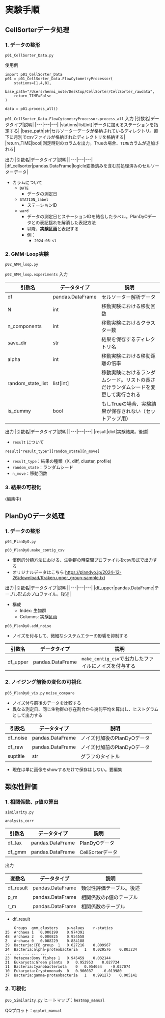 # 実験手順

## CellSorterデータ処理

### 1. データの整形

`p01_CellSorter_Data.py`

使用例
```
import p01_CellSorter_Data
p01 = p01_CellSorter_Data.FlowCytometryProcessor(
    stations=[1,4,8], 
    base_path="/Users/henmi_note/Desktop/CellSorter/CellSorter_rawdata", 
    return_TIME=False
)

data = p01.process_all()
```
`p01_CellSorter_Data.FlowCytometryProcessor.process_all`
入力
|引数名|データタイプ|説明|
|---|---|---|
|stations|list[int]|データに加えるステーションを指定する|
|base_path|str|セルソーターデータが格納されているディレクトリ。直下に月別でcsvファイルが格納されたディレクトリを格納する|
|return_TIME|bool|測定時刻のカラムを出力。Trueの場合、`TIME`カラムが追加される|

出力
|引数名|データタイプ|説明|
|---|---|---|
|df_cellsorter|pandas.DataFrame|logicle変換済みを含む前処理済みのセルソーターデータ|
- カラムについて
  - `DATE`
    - データの測定日
  - `STATION_label`
    - ステーションID
  - `ward`
    - データの測定日とステーションIDを結合したラベル。PlanDyOデータとの表記揺れを解消した表記方法
    - 以降、**実験区画**と表記する
    - 例：
      - `2024-05-s1`




### 2. GMM-Loop実験

`p02_GMM_loop.py`

`p02_GMM_loop.experiments`
入力

|引数名|データタイプ|説明|
|---|---|---|
|df|pandas.DataFrame|セルソーター解析データ|
|N|int|移動実験における移動回数|
|n_components|int|移動実験におけるクラスター数|
|save_dir|str|結果を保存するディレクトリ名|
|alpha|int|移動実験における移動距離の倍率|
|random_state_list|list[int]|移動実験におけるランダムシード。リストの長さだけランダムシードを変更して実行される|
|is_dummy|bool|もしTrueの場合、実験結果が保存されない（セットアップ用）|

出力
|引数名|データタイプ|説明|
|---|---|---|
|result|dict|実験結果。後述|

- `result` について
```
result["result_type"][random_state][n_move]
```

- `result_type`：結果の種類（X, diff, cluster, profile)
- `random_state`：ランダムシード
- `n_move`：移動回数

### 3. 結果の可視化

(編集中)

## PlanDyOデータ処理

### 1. データの整形

`p04_PlanDyO.py`

`p03_PlanDyO.make_contig_csv`
- 慣例的分類方法における、生物群の時空間プロファイルをcsv形式で出力する
- オリジナルデータはこちら https://plandyo.jp/2024-12-26/download/Kraken.upper_group-sample.txt

出力
|引数名|データタイプ|説明|
|---|---|---|
|df_upper|pandas.DataFrame|テーブル形式のプロファイル。後述|

- 構成
  - Index: 生物群
  - Columns: 実験区画

`p03_PlanDyO.add_noise`
- ノイズを付与して、微細なシステムエラーの影響を抑制する

|引数名|データタイプ|説明|
|---|---|---|
|df_upper|pandas.DataFrame|`make_contig_csv`で出力したファイルにノイズを付与する|
  


### 2. ノイジング前後の変化の可視化

`p05_PlanDyO_vis.py`
`noise_compare`
- ノイズ付与前後のデータを比較する
- 異なる測定日、同じ生物群の存在割合から幾何平均を算出し、ヒストグラムとして出力する

|引数名|データタイプ|説明|
|---|---|---|
|df_noise|pandas.DataFrame|ノイズ付加後のPlanDyOデータ|
|df_raw|pandas.DataFrame|ノイズ付加前のPlanDyOデータ|
|suptitle|str|グラフのタイトル|

- 現在は単に画像をshowするだけで保存はしない。要編集


## 類似性評価

### 1. 相関係数、p値の算出
`similarity.py`

`analysis_corr`

|引数名|データタイプ|説明|
|---|---|---|
|df_tax|pandas.DataFrame|PlanDyOデータ|
|df_gmm|pandas.DataFrame|CellSorterデータ|

出力

|変数名|データタイプ|説明|
|---|---|---|
|df_result|pandas.DataFrame|類似性評価テーブル。後述|
|p_m|pandas.DataFrame|相関係数のp値のテーブル|
|r_m|pandas.DataFrame|相関係数のテーブル|

- df_result
```
	Groups	gmm_clusters	p-values	r-statics
25	Archaea	1	0.000199	0.974391
48	Archaea	2	0.000825	0.954558
2	Archaea	0	0.008229	0.884188
29	Bacteria:CFB group	1	0.027216	0.809967
24	Bacteria:alpha-proteobacteria	1	0.029576	0.803234
...	...	...	...	...
23	Metazoa:Bony fishes	1	0.945459	0.032144
21	Eukaryota:Green plants	0	0.952953	0.027724
11	Bacteria:Cyanobacteriota	0	0.954054	-0.027074
10	Eukaryota:Cryptomonads	0	0.966087	-0.019980
37	Bacteria:gamma-proteobacteria	1	0.991273	0.005141
```




### 2. 可視化
`p05_Similarity.py`
ヒートマップ：`heatmap_manual`

QQプロット：`qqplot_manual`
